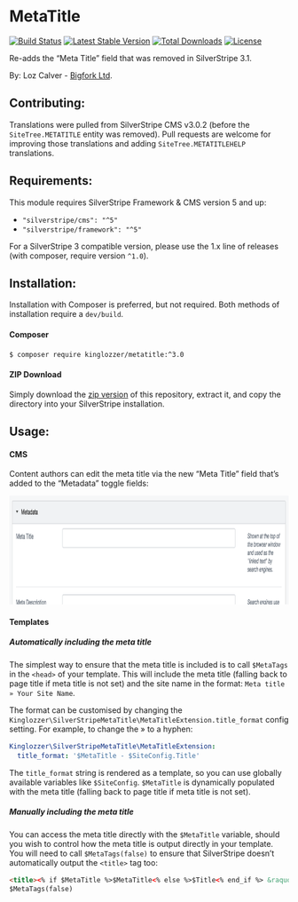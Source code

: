 # MetaTitle
[![Build Status](https://api.travis-ci.org/kinglozzer/silverstripe-metatitle.svg?branch=master)](https://travis-ci.org/kinglozzer/silverstripe-metatitle) [![Latest Stable Version](https://poser.pugx.org/kinglozzer/metatitle/version.svg)](https://packagist.org/packages/kinglozzer/metatitle) [![Total Downloads](https://poser.pugx.org/kinglozzer/metatitle/downloads.svg)](https://packagist.org/packages/kinglozzer/metatitle) [![License](https://poser.pugx.org/kinglozzer/metatitle/license.svg)](https://packagist.org/packages/kinglozzer/metatitle)

Re-adds the “Meta Title” field that was removed in SilverStripe 3.1.

By:
Loz Calver - [Bigfork Ltd](http://www.bigfork.co.uk/).

## Contributing:

Translations were pulled from SilverStripe CMS v3.0.2 (before the `SiteTree.METATITLE` entity was removed). Pull requests are welcome for improving those translations and adding `SiteTree.METATITLEHELP` translations.

## Requirements:

This module requires SilverStripe Framework & CMS version 5 and up:

- `"silverstripe/cms": "^5"`
- `"silverstripe/framework": "^5"`

For a SilverStripe 3 compatible version, please use the 1.x line of releases (with composer, require version `^1.0`).

## Installation:

Installation with Composer is preferred, but not required. Both methods of installation require a `dev/build`.

#### Composer

```bash
$ composer require kinglozzer/metatitle:^3.0
```

#### ZIP Download

Simply download the [zip version](https://github.com/kinglozzer/silverstripe-metatitle/archive/master.zip) of this repository, extract it, and copy the directory into your SilverStripe installation.

## Usage:

#### CMS

Content authors can edit the meta title via the new “Meta Title” field that’s added to the “Metadata” toggle fields:

<img src="images/cms.png" width="917" height="196" />

#### Templates

##### Automatically including the meta title

The simplest way to ensure that the meta title is included is to call `$MetaTags` in the `<head>` of your template. This will include the meta title (falling back to page title if meta title is not set) and the site name in the format: `Meta title » Your Site Name`.

The format can be customised by changing the `Kinglozzer\SilverStripeMetaTitle\MetaTitleExtension.title_format` config setting. For example, to change the » to a hyphen:

```yml
Kinglozzer\SilverStripeMetaTitle\MetaTitleExtension:
  title_format: '$MetaTitle - $SiteConfig.Title'
```

The `title_format` string is rendered as a template, so you can use globally available variables like `$SiteConfig`. `$MetaTitle` is dynamically populated with the meta title (falling back to page title if meta title is not set).

##### Manually including the meta title

You can access the meta title directly with the `$MetaTitle` variable, should you wish to control how the meta title is output directly in your template. You will need to call `$MetaTags(false)` to ensure that SilverStripe doesn’t automatically output the `<title>` tag too:

```html
<title><% if $MetaTitle %>$MetaTitle<% else %>$Title<% end_if %> &raquo; $SiteConfig.Title</title>
$MetaTags(false)
```
